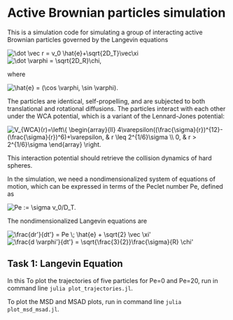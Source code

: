 # Active Brownian particles simulation

This is a simulation code for simulating a group of interacting active Brownian particles governed by the Langevin equations

<img src="https://latex.codecogs.com/svg.image?\dot&space;\vec&space;r&space;=&space;v_0&space;\hat{e}&plus;\sqrt{2D_T}\vec\xi&space;" title="\dot \vec r = v_0 \hat{e}+\sqrt{2D_T}\vec\xi " />
<img src="https://latex.codecogs.com/svg.image?\dot&space;\varphi&space;=&space;\sqrt{2D_R}\chi," title="\dot \varphi = \sqrt{2D_R}\chi," />

where

<img src="https://latex.codecogs.com/svg.image?\hat{e}&space;=&space;(\cos&space;\varphi,&space;\sin&space;\varphi)" title="\hat{e} = (\cos \varphi, \sin \varphi)" />. 

The particles are identical, self-propelling, and are subjected to both translational and rotational diffusions. The particles interact with each other under the WCA potential, which is a variant of the Lennard-Jones potential:

<img src="https://latex.codecogs.com/svg.image?&space;&space;&space;&space;V_{WCA}(r)=\left\{&space;&space;&space;&space;&space;&space;&space;&space;&space;&space;&space;&space;&space;&space;&space;&space;\begin{array}{ll}&space;&space;&space;&space;&space;&space;&space;&space;&space;&space;&space;&space;&space;&space;&space;&space;&space;&space;4\varepsilon((\frac{\sigma}{r})^{12}-(\frac{\sigma}{r})^6)&plus;\varepsilon,&space;&&space;r&space;\leq&space;2^{1/6}\sigma&space;\\&space;&space;&space;&space;&space;&space;&space;&space;&space;&space;&space;&space;&space;&space;&space;&space;&space;0,&space;&&space;r&space;>&space;2^{1/6}\sigma&space;&space;&space;&space;&space;&space;&space;&space;&space;&space;&space;&space;&space;&space;&space;&space;\end{array}&space;&space;&space;&space;&space;&space;&space;&space;&space;&space;&space;&space;&space;&space;\right." title=" V_{WCA}(r)=\left\{ \begin{array}{ll} 4\varepsilon((\frac{\sigma}{r})^{12}-(\frac{\sigma}{r})^6)+\varepsilon, & r \leq 2^{1/6}\sigma \\ 0, & r > 2^{1/6}\sigma \end{array} \right." />

This interaction potential should retrieve the collision dynamics of hard spheres. 

In the simulation, we need a nondimensionalized system of equations of motion, which can be expressed in terms of the Peclet number Pe, defined as

<img src="https://latex.codecogs.com/svg.image?Pe&space;:=&space;\sigma&space;v_0/D_T." title="Pe := \sigma v_0/D_T." />

The nondimensionalized Langevin equations are

<img src="https://latex.codecogs.com/svg.image?\frac{dr'}{dt'}&space;=&space;Pe&space;\;&space;\hat{e}&space;&plus;&space;\sqrt{2}&space;\vec&space;\xi'" title="\frac{dr'}{dt'} = Pe \; \hat{e} + \sqrt{2} \vec \xi'" />
<img src="https://latex.codecogs.com/svg.image?\frac{d&space;\varphi'}{dt'}&space;=&space;\sqrt{\frac{3}{2}}\frac{\sigma}{R}&space;\chi'&space;" title="\frac{d \varphi'}{dt'} = \sqrt{\frac{3}{2}}\frac{\sigma}{R} \chi' " />


## Task 1: Langevin Equation

In this 
To plot the trajectories of five particles for Pe=0 and Pe=20, run in command line `julia plot_trajectories.jl`.

To plot the MSD and MSAD plots, run in command line `julia plot_msd_msad.jl`.
